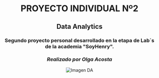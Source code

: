 
<h1 align=center> <strong>PROYECTO INDIVIDUAL Nº2</strong> </h1>
<h2 align="center">Data Analytics</h2>
<h3 align="center">Segundo proyecto personal desarrollado en la etapa de Lab´s de la academia "SoyHenry".</h3> 
  <h3 align="center"> <i>Realizado por Olga Acosta </i></h3>

<p align="center">
  <img src="https://images.app.goo.gl/cMyq9CukGwVJVY1bA" alt="Imagen DA">
</p>
